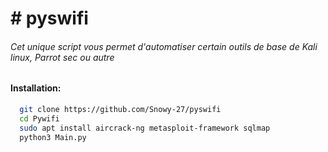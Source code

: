 <h1> # pyswifi </h1>
<h6> Cet unique script vous permet d'automatiser certain outils de base de Kali linux, Parrot sec ou autre </h6>

<h4> Installation: </h4>

```bash 
  git clone https://github.com/Snowy-27/pyswifi
  cd Pywifi
  sudo apt install aircrack-ng metasploit-framework sqlmap
  python3 Main.py
```
